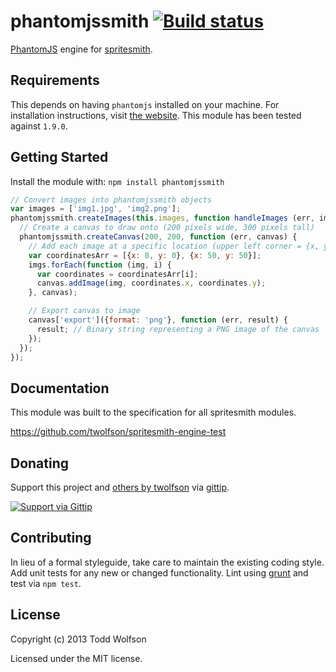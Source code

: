 # phantomjssmith [![Build status](https://travis-ci.org/twolfson/phantomjssmith.png?branch=master)](https://travis-ci.org/twolfson/phantomjssmith)

[PhantomJS][phantomjs] engine for [spritesmith][spritesmith].

[phantomjs]: http://phantomjs.org/
[spritesmith]: https://github.com/Ensighten/spritesmith

## Requirements
This depends on having `phantomjs` installed on your machine. For installation instructions, visit [the website][phantomjs]. This module has been tested against `1.9.0`.

## Getting Started
Install the module with: `npm install phantomjssmith`

```javascript
// Convert images into phantomjssmith objects
var images = ['img1.jpg', 'img2.png'];
phantomjssmith.createImages(this.images, function handleImages (err, imgs) {
  // Create a canvas to draw onto (200 pixels wide, 300 pixels tall)
  phantomjssmith.createCanvas(200, 200, function (err, canvas) {
    // Add each image at a specific location (upper left corner = {x, y})
    var coordinatesArr = [{x: 0, y: 0}, {x: 50, y: 50}];
    imgs.forEach(function (img, i) {
      var coordinates = coordinatesArr[i];
      canvas.addImage(img, coordinates.x, coordinates.y);
    }, canvas);

    // Export canvas to image
    canvas['export']({format: 'png'}, function (err, result) {
      result; // Binary string representing a PNG image of the canvas
    });
  });
});
```

## Documentation
This module was built to the specification for all spritesmith modules.

https://github.com/twolfson/spritesmith-engine-test

## Donating
Support this project and [others by twolfson][gittip] via [gittip][].

[![Support via Gittip][gittip-badge]][gittip]

[gittip-badge]: https://rawgithub.com/twolfson/gittip-badge/master/dist/gittip.png
[gittip]: https://www.gittip.com/twolfson/

## Contributing
In lieu of a formal styleguide, take care to maintain the existing coding style. Add unit tests for any new or changed functionality. Lint using [grunt](https://github.com/gruntjs/grunt) and test via `npm test`.

## License
Copyright (c) 2013 Todd Wolfson

Licensed under the MIT license.